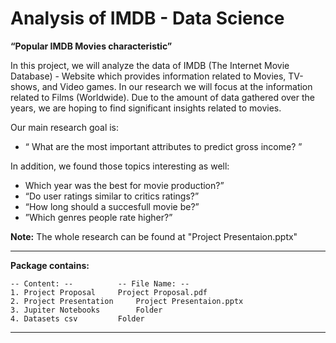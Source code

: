 # Analysis of IMDB - Data Science

**“Popular IMDB Movies characteristic”**

In this project, we will analyze the data of IMDB (The Internet Movie Database) -
Website which provides information related to Movies, TV-shows, and Video games.
In our research we will focus at the information related to Films (Worldwide).
Due to the amount of data gathered over the years, we are hoping to find significant insights related to movies.

Our main research goal is:
- “ What are the most important attributes to predict gross income? ”

In addition, we found those topics interesting as well:
- Which year was the best for movie production?”
- “Do user ratings similar to critics ratings?”
- “How long should a succesfull movie be?”
- ”Which genres people rate higher?”

**Note:**
The whole research can be found at "Project Presentaion.pptx"

---------------------------------------------------------

**Package contains:**

	-- Content: --			-- File Name: --
	1. Project Proposal		Project Proposal.pdf
	2. Project Presentation		Project Presentaion.pptx
	3. Jupiter Notebooks		Folder
	4. Datasets csv			Folder

---------------------------------------------------------
